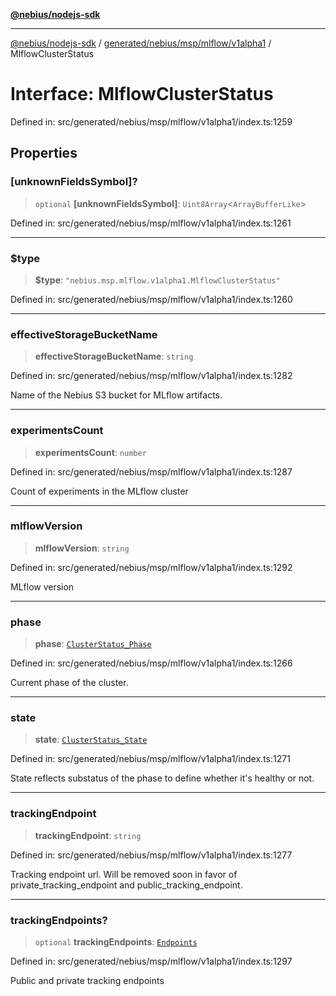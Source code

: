 [**@nebius/nodejs-sdk**](../../../../../../README.md)

---

[@nebius/nodejs-sdk](../../../../../../README.md) / [generated/nebius/msp/mlflow/v1alpha1](../README.md) / MlflowClusterStatus

# Interface: MlflowClusterStatus

Defined in: src/generated/nebius/msp/mlflow/v1alpha1/index.ts:1259

## Properties

### \[unknownFieldsSymbol\]?

> `optional` **\[unknownFieldsSymbol\]**: `Uint8Array`\<`ArrayBufferLike`\>

Defined in: src/generated/nebius/msp/mlflow/v1alpha1/index.ts:1261

---

### $type

> **$type**: `"nebius.msp.mlflow.v1alpha1.MlflowClusterStatus"`

Defined in: src/generated/nebius/msp/mlflow/v1alpha1/index.ts:1260

---

### effectiveStorageBucketName

> **effectiveStorageBucketName**: `string`

Defined in: src/generated/nebius/msp/mlflow/v1alpha1/index.ts:1282

Name of the Nebius S3 bucket for MLflow artifacts.

---

### experimentsCount

> **experimentsCount**: `number`

Defined in: src/generated/nebius/msp/mlflow/v1alpha1/index.ts:1287

Count of experiments in the MLflow cluster

---

### mlflowVersion

> **mlflowVersion**: `string`

Defined in: src/generated/nebius/msp/mlflow/v1alpha1/index.ts:1292

MLflow version

---

### phase

> **phase**: [`ClusterStatus_Phase`](../../../v1alpha1/type-aliases/ClusterStatus_Phase.md)

Defined in: src/generated/nebius/msp/mlflow/v1alpha1/index.ts:1266

Current phase of the cluster.

---

### state

> **state**: [`ClusterStatus_State`](../../../v1alpha1/type-aliases/ClusterStatus_State.md)

Defined in: src/generated/nebius/msp/mlflow/v1alpha1/index.ts:1271

State reflects substatus of the phase to define whether it's healthy or not.

---

### trackingEndpoint

> **trackingEndpoint**: `string`

Defined in: src/generated/nebius/msp/mlflow/v1alpha1/index.ts:1277

Tracking endpoint url.
Will be removed soon in favor of private_tracking_endpoint and public_tracking_endpoint.

---

### trackingEndpoints?

> `optional` **trackingEndpoints**: [`Endpoints`](Endpoints.md)

Defined in: src/generated/nebius/msp/mlflow/v1alpha1/index.ts:1297

Public and private tracking endpoints
